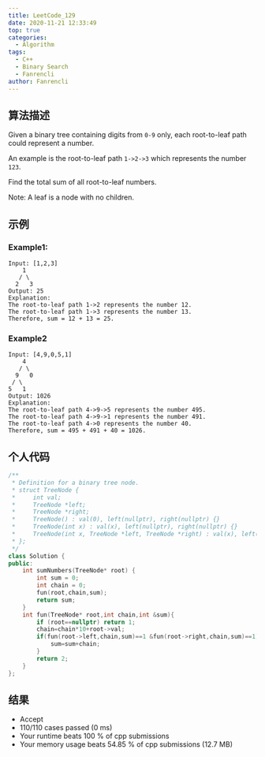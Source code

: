 ```yaml
---
title: LeetCode_129
date: 2020-11-21 12:33:49
top: true
categories:
  - Algorithm
tags:
  - C++
  - Binary Search
  - Fanrencli
author: Fanrencli
---
```

## 算法描述
Given a binary tree containing digits from `0-9` only, each root-to-leaf path could represent a number.

An example is the root-to-leaf path `1->2->3` which represents the number `123`.

Find the total sum of all root-to-leaf numbers.

Note: A leaf is a node with no children.

## 示例

### Example1:
```
Input: [1,2,3]
    1
   / \
  2   3
Output: 25
Explanation:
The root-to-leaf path 1->2 represents the number 12.
The root-to-leaf path 1->3 represents the number 13.
Therefore, sum = 12 + 13 = 25.
```
### Example2
```
Input: [4,9,0,5,1]
    4
   / \
  9   0
 / \
5   1
Output: 1026
Explanation:
The root-to-leaf path 4->9->5 represents the number 495.
The root-to-leaf path 4->9->1 represents the number 491.
The root-to-leaf path 4->0 represents the number 40.
Therefore, sum = 495 + 491 + 40 = 1026.
```
## 个人代码
```cpp
/**
 * Definition for a binary tree node.
 * struct TreeNode {
 *     int val;
 *     TreeNode *left;
 *     TreeNode *right;
 *     TreeNode() : val(0), left(nullptr), right(nullptr) {}
 *     TreeNode(int x) : val(x), left(nullptr), right(nullptr) {}
 *     TreeNode(int x, TreeNode *left, TreeNode *right) : val(x), left(left), right(right) {}
 * };
 */
class Solution {
public:
    int sumNumbers(TreeNode* root) {
        int sum = 0;
        int chain = 0;
        fun(root,chain,sum);
        return sum;
    }
    int fun(TreeNode* root,int chain,int &sum){
        if (root==nullptr) return 1;
        chain=chain*10+root->val;
        if(fun(root->left,chain,sum)==1 &fun(root->right,chain,sum)==1){
            sum=sum+chain;
        }
        return 2;
    }
};
```
## 结果
- Accept
- 110/110 cases passed (0 ms)
- Your runtime beats 100 % of cpp submissions
- Your memory usage beats 54.85 % of cpp submissions (12.7 MB)